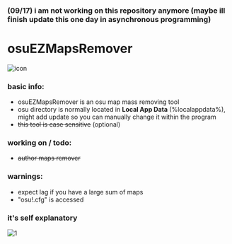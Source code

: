 ### (09/17) i am not working on this repository anymore (maybe ill finish update this one day in asynchronous programming)

# osuEZMapsRemover
![icon](https://i.imgur.com/0UKW0ul.png)
### basic info:
- osuEZMapsRemover is an osu map mass removing tool
- osu directory is normally located in **Local App Data** (%localappdata%), might add update so you can manually change it within the program
- ~~this tool is case sensitive~~ (optional)
### working on / todo:
- ~~author maps remover~~
### warnings:
- expect lag if you have a large sum of maps
- "osu!.cfg" is accessed
### it's self explanatory
![1](https://i.imgur.com/lt3GRgJ.png)
